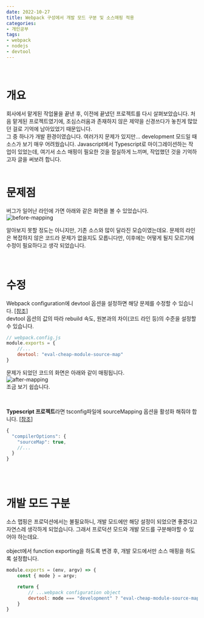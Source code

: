 ```yaml
---
date: 2022-10-27
title: Webpack 구성에서 개발 모드 구분 및 소스매핑 적용
categories:
- 개인공부
tags:
- webpack
- nodejs
- devtool
---
```


<br>

# 개요
회사에서 맡게된 작업물을 끝낸 후, 이전에 끝냈던 프로젝트를 다시 살펴보았습니다. 처음 맡게된 프로젝트였기에, 조심스러움과 존재하지 않은 제약을 신경쓰다가 놓친게 많았던 걸로 기억에 남아있었기 때문입니다.  
그 중 하나가 개발 환경이였습니다. 여러가지 문제가 있지만... development 모드일 때 소스가 보기 매우 어려웠습니다. Javascript에서 Typescript로 마이그레이션하는 작업이 있었는데, 여기서 소스 매핑이 필요한 것을 절실하게 느끼며, 작업했던 것을 기억하고자 글을 써보려 합니다.
<br><br>

# 문제점
버그가 일어난 라인에 가면 아래와 같은 화면을 볼 수 있었습니다.  
![before-mapping](https://rnrudxo2872.github.io/assets/images/webpack/before-source-mapping.png)

알아보지 못할 정도는 아니지만, 기존 소스와 많이 달라진 모습이였는데요. 문제의 라인은 복잡하지 않은 코드라 문제가 없을지도 모릅니다만, 이후에는 어떻게 될지 모르기에 수정이 필요하다고 생각 되었습니다.  
 <br><br>


# 수정

Webpack configuration에 devtool 옵션을 설정하면 해당 문제를 수정할 수 있습니다. [[참조]](https://webpack.js.org/configuration/devtool/#devtool)  
devtool 옵션의 값의 따라 rebuild 속도, 원본과의 차이(코드 라인 등)의 수준을 설정할 수 있습니다.

```js
// webpack.config.js
module.exports = {
    //...
    devtool: "eval-cheap-module-source-map"
}
```

문제가 되었던 코드의 화면은 아래와 같이 매핑됩니다.  
![after-mapping](https://rnrudxo2872.github.io/assets/images/webpack/after-source-mapping.png)  
조금 보기 쉽습니다.  

<br>

**Typescript 프로젝트**라면 tsconfig파일에 sourceMapping 옵션을 활성화 해줘야 합니다. [[참조]](https://www.typescriptlang.org/tsconfig#sourceMap)  

```js
{
  "compilerOptions": {
    "sourceMap": true,
    //...
  }
}
```

<br><br>

# 개발 모드 구분
소스 맵핑은 프로덕션에서는 불필요하니, 개발 모드에만 해당 설정이 되었으면 좋겠다고 자연스레 생각하게 되었습니다. 그래서 프로덕션 모드와 개발 모드를 구분해야할 수 있어야 하는데요.  
<br>
object에서 function exporting을 하도록 변경 후, 개발 모드에서만 소스 매핑을 하도록 설정합니다.  
```js
module.exports = (env, argv) => {
    const { mode } = argv;

    return {
        // ...webpack configuration object
        devtool: mode === "development" ? "eval-cheap-module-source-map" : false
    }
}
```
